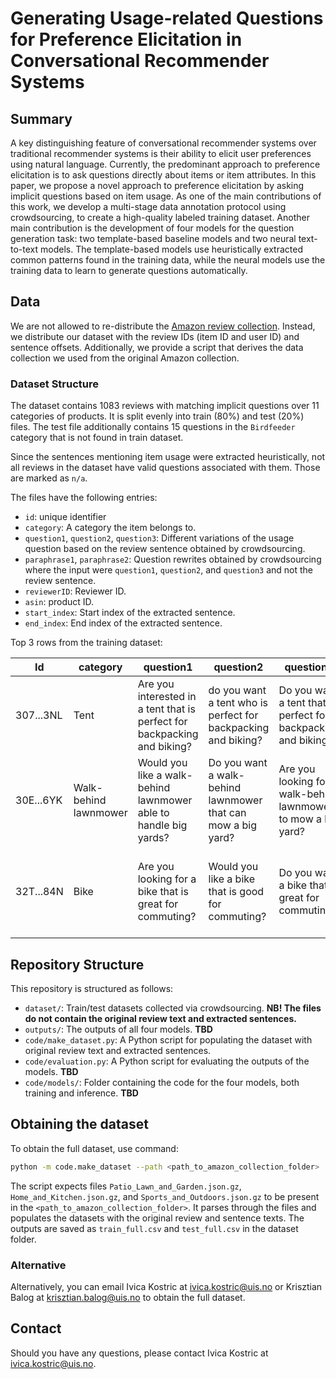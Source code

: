 # Generating Usage-related Questions for Preference Elicitation in Conversational Recommender Systems

<!-- START doctoc generated TOC-->
<!-- END doctoc generated TOC-->

## Summary

A key distinguishing feature of conversational recommender systems over traditional recommender systems is their ability to elicit user preferences using natural language.  Currently, the predominant approach to preference elicitation is to ask questions directly about items or item attributes. In this paper, we propose a novel approach to preference elicitation by asking implicit questions based on item usage.  As one of the main contributions of this work, we develop a multi-stage data annotation protocol using crowdsourcing, to create a high-quality labeled training dataset. Another main contribution is the development of four models for the question generation task: two template-based baseline models and two neural text-to-text models.  The template-based models use heuristically extracted common patterns found in the training data, while the neural models use the training data to learn to generate questions automatically.
## Data

We are not allowed to re-distribute the [Amazon review collection](https://nijianmo.github.io/amazon/index.html). Instead, we distribute our dataset with the review IDs (item ID and user ID) and sentence offsets. Additionally, we provide a script that derives the data collection we used from the original Amazon collection.

### Dataset Structure

The dataset contains 1083 reviews with matching implicit questions over 11 categories of products. It is split evenly into train (80%) and test (20%) files.
The test file additionally contains 15 questions in the `Birdfeeder` category that is not found in train dataset.

Since the sentences mentioning item usage were extracted heuristically, not all reviews in the dataset have valid questions associated with them. Those are marked as `n/a`.

The files have the following entries:

  - `id`: unique identifier
  - `category`: A category the item belongs to.
  - `question1`, `question2`, `question3`: Different variations of the usage question based on the review sentence obtained by crowdsourcing.
  - `paraphrase1`, `paraphrase2`: Question rewrites obtained by crowdsourcing where the input were `question1`, `question2`, and `question3` and not the review sentence.
  - `reviewerID`: Reviewer ID.
  - `asin`: product ID.
  - `start_index`: Start index of the extracted sentence.
  - `end_index`: End index of the extracted sentence.

Top 3 rows from the training dataset:

| Id         | category     | question1 |question2 |question3 |paraphrase1 |paraphrase2 |reviewerID|asin|start_index|end_index|
|--------------|-----------|------------|------------|------------|------------|------------|------------|------------|------------|------------|
| 307...3NL         | Tent     | Are you interested in a tent that is perfect for backpacking and biking? |do you want a tent who is perfect for backpacking and biking? |Do you want a tent that's perfect for backpacking and biking? |Can you use a tent that is great for both biking and hiking? |Do you want a comfortable cycling tent? |A2P8B5PMOIE7W|B00A8E2F88|0|34|
| 30E...6YK         | Walk-behind lawnmower     | Would you like a walk-behind lawnmower able to handle big yards? |Do you want a walk-behind lawnmower that can mow a big yard? |Are you looking for walk-behind lawnmower to mow a big yard? |Need a lawnmower that can mow a big yard? |How does a walk behind lawnmower to mow a big yard sound? |AEEI3GYQ5R0O5|B00Q2MGO32|80|139|
| 32T...84N         | Bike     | Are you looking for a bike that is great for commuting? |Would you like a bike that is good for commuting? |Do you want a bike that is great for commuting? |Are you interested in purchasing a bike that makes it easy for commuting? |Do you want a bike that can be used for commuting? |A2RLVLI4RIXPW8|B004Q3N0GI|0|84|

## Repository Structure

This repository is structured as follows:

  - `dataset/`: Train/test datasets collected via crowdsourcing. **NB! The files do not contain the original review text and extracted sentences.**
  - `outputs/`: The outputs of all four models. **TBD**
  - `code/make_dataset.py`: A Python script for populating the dataset with original review text and extracted sentences.
  - `code/evaluation.py`: A Python script for evaluating the outputs of the models. **TBD**
  - `code/models/`: Folder containing the code for the four models, both training and inference. **TBD**

## Obtaining the dataset

To obtain the full dataset, use command:

```bash
python -m code.make_dataset --path <path_to_amazon_collection_folder>
```

The script expects files `Patio_Lawn_and_Garden.json.gz`, `Home_and_Kitchen.json.gz`, and `Sports_and_Outdoors.json.gz` to be present in the `<path_to_amazon_collection_folder>`. It parses through the files and populates the datasets with the original review and sentence texts.
The outputs are saved as `train_full.csv` and `test_full.csv` in the dataset folder.

### Alternative

Alternatively, you can email Ivica Kostric at <ivica.kostric@uis.no> or Krisztian Balog at <krisztian.balog@uis.no> to obtain the full dataset.

## Contact

Should you have any questions, please contact Ivica Kostric at <ivica.kostric@uis.no>.

